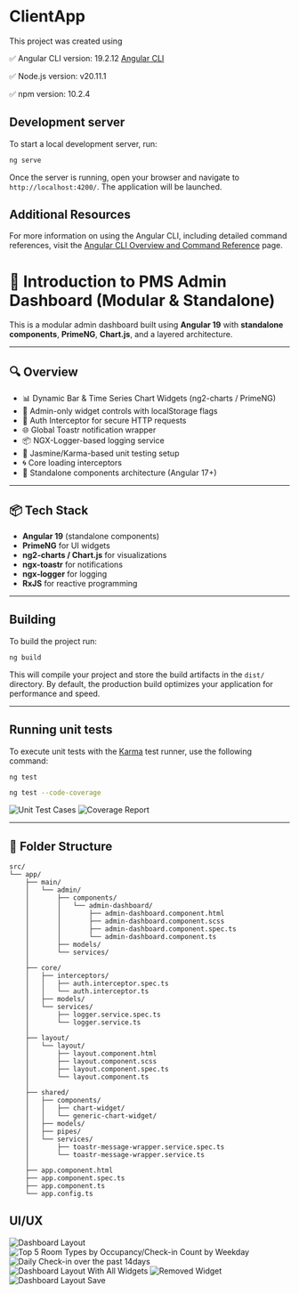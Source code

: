 # ClientApp

This project was created using 

✅ Angular CLI version: 19.2.12 [Angular CLI](https://github.com/angular/angular-cli)

✅ Node.js version: v20.11.1

✅ npm version: 10.2.4

## Development server

To start a local development server, run:

```bash
ng serve
```

Once the server is running, open your browser and navigate to `http://localhost:4200/`. The application will be launched.


## Additional Resources

For more information on using the Angular CLI, including detailed command references, visit the [Angular CLI Overview and Command Reference](https://angular.dev/tools/cli) page.

# 🧩 Introduction to PMS Admin Dashboard (Modular & Standalone)

This is a modular admin dashboard built using **Angular 19** with **standalone components**, **PrimeNG**, **Chart.js**, and a layered architecture.

---

## 🔍 Overview

- 📊 Dynamic Bar & Time Series Chart Widgets (ng2-charts / PrimeNG)
- 👤 Admin-only widget controls with localStorage flags
- 🔐 Auth Interceptor for secure HTTP requests
- 🌐 Global Toastr notification wrapper
- 📦 NGX-Logger-based logging service
- 🧪 Jasmine/Karma-based unit testing setup
- 🌀 Core loading interceptors
- 📁 Standalone components architecture (Angular 17+)

---

## 📦 Tech Stack

- **Angular 19** (standalone components)
- **PrimeNG** for UI widgets
- **ng2-charts / Chart.js** for visualizations
- **ngx-toastr** for notifications
- **ngx-logger** for logging
- **RxJS** for reactive programming

---

## Building

To build the project run:

```bash
ng build
```

This will compile your project and store the build artifacts in the `dist/` directory. By default, the production build optimizes your application for performance and speed.

---

## Running unit tests

To execute unit tests with the [Karma](https://karma-runner.github.io) test runner, use the following command:

```bash
ng test

ng test --code-coverage
```

![Unit Test Cases](screenshots/7.PMS-TestCases.PNG)
![Coverage Report](screenshots/8.UTCCoverage.PNG)

---

## 📁 Folder Structure

```
src/
└── app/
    ├── main/
    │   └── admin/
    │       ├── components/
    │       │   └── admin-dashboard/
    │       │       ├── admin-dashboard.component.html
    │       │       ├── admin-dashboard.component.scss
    │       │       ├── admin-dashboard.component.spec.ts
    │       │       └── admin-dashboard.component.ts
    │       ├── models/
    │       └── services/
    │
    ├── core/
    │   ├── interceptors/
    │   │   ├── auth.interceptor.spec.ts
    │   │   └── auth.interceptor.ts
    │   ├── models/
    │   └── services/
    │       ├── logger.service.spec.ts
    │       └── logger.service.ts
    │
    ├── layout/
    │   └── layout/
    │       ├── layout.component.html
    │       ├── layout.component.scss
    │       ├── layout.component.spec.ts
    │       └── layout.component.ts
    │
    ├── shared/
    │   ├── components/
    │   │   ├── chart-widget/
    │   │   └── generic-chart-widget/
    │   ├── models/
    │   ├── pipes/
    │   └── services/
    │       ├── toastr-message-wrapper.service.spec.ts
    │       └── toastr-message-wrapper.service.ts
    │
    ├── app.component.html
    ├── app.component.spec.ts
    ├── app.component.ts
    └── app.config.ts

```

## UI/UX

![Dashboard Layout](screenshots/1.Dashboard.PNG)
![Top 5 Room Types by Occupancy/Check-in Count by Weekday](screenshots/2.Occupancy-CheckInChart.PNG)
![Daily Check-in over the past 14days](screenshots/3.TimeSerieChart.PNG)
![Dashboard Layout With All Widgets](screenshots/4.DashboardLayoutWidget.PNG)
![Removed Widget](screenshots/5.RemovedWidget.png)
![Dashboard Layout Save](screenshots/6.DashboardLayoutSave.png)


```
